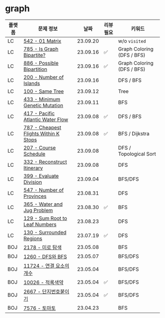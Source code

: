 # graph
| 플랫폼 | 문제 정보 | 날짜       | 리뷰 필요 | 키워드                    |
|-----|-----|----------|-------|------------------------|
| LC | [542 - 01 Matrix](https://leetcode.com/problems/01-matrix/) | 23.09.20 | | w/o `visited` |
| LC | [785 - Is Graph Bipartite?](https://leetcode.com/problems/is-graph-bipartite/) | 23.09.16 | ✅ | Graph Coloring (DFS / BFS) |
| LC | [886 - Possible Bipartition](https://leetcode.com/problems/possible-bipartition/) | 23.09.16 | ✅ | Graph Coloring (DFS / BFS) |
| LC | [200 - Number of Islands](https://leetcode.com/problems/number-of-islands/) | 23.09.16 |       | DFS / BFS              |
| LC | [100 - Same Tree](https://leetcode.com/problems/same-tree/) | 23.09.12 | | Tree                   |
| LC | [433 - Minimum Genetic Mutation](https://leetcode.com/problems/minimum-genetic-mutation/) | 23.09.11 | | BFS                    |
| LC | [417 - Pacific Atlantic Water Flow](https://leetcode.com/problems/pacific-atlantic-water-flow/) | 23.09.08 | ✅ | DFS / BFS              |
| LC | [787 - Cheapest Flights Within K Stops](https://leetcode.com/problems/cheapest-flights-within-k-stops/) | 23.09.08 | ✅ | BFS / Dijkstra         |    
| LC | [207 - Course Schedule](https://leetcode.com/problems/course-schedule/) | 23.09.08 | | DFS / Topological Sort |
| LC | [332 - Reconstruct Itinerary](https://leetcode.com/problems/reconstruct-itinerary/) | 23.09.08 | | DFS                    |
| LC | [399 - Evaluate Division](https://leetcode.com/problems/evaluate-division/) | 23.09.04 | | BFS/DFS                |
| LC | [547 - Number of Provinces](https://leetcode.com/problems/number-of-provinces/) | 23.08.31 | | DFS                    |
| LC | [365 - Water and Jug Problem](https://leetcode.com/problems/water-and-jug-problem/) | 23.08.30 | ✅     | BFS                    |
| LC | [129 - Sum Root to Leaf Numbers](https://leetcode.com/problems/sum-root-to-leaf-numbers/) | 23.08.23 |       | DFS                    |
| LC | [130 - Surrounded Regions](https://leetcode.com/problems/surrounded-regions/) | 23.07.19 | ✅     | DFS                    |
| BOJ | [2178 - 미로 탐색](https://www.acmicpc.net/problem/2178) | 23.05.08 |       | BFS                    |
| BOJ | [1260 - DFS와 BFS](https://www.acmicpc.net/problem/1260) | 23.05.07 |       | BFS/DFS                | 
| BOJ | [11724 - 연결 요소의 개수](https://www.acmicpc.net/problem/11724) | 23.05.04 |       | BFS/DFS                |
| BOJ | [10026 - 적록색약](https://www.acmicpc.net/problem/10026) | 23.05.04 | ✅     | BFS/DFS                |
| BOJ | [2667 - 단지번호붙이기](https://www.acmicpc.net/problem/2667) | 23.05.04 | ✅     | BFS/DFS                |
| BOJ | [7576 - 토마토](https://www.acmicpc.net/problem/7576) | 23.04.23 |       | BFS                    |

